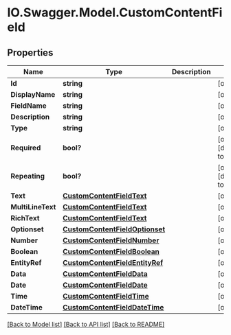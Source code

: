 # IO.Swagger.Model.CustomContentField
## Properties

Name | Type | Description | Notes
------------ | ------------- | ------------- | -------------
**Id** | **string** |  | [optional] 
**DisplayName** | **string** |  | [optional] 
**FieldName** | **string** |  | [optional] 
**Description** | **string** |  | [optional] 
**Type** | **string** |  | [optional] 
**Required** | **bool?** |  | [optional] [default to false]
**Repeating** | **bool?** |  | [optional] [default to false]
**Text** | [**CustomContentFieldText**](CustomContentFieldText.md) |  | [optional] 
**MultiLineText** | [**CustomContentFieldText**](CustomContentFieldText.md) |  | [optional] 
**RichText** | [**CustomContentFieldText**](CustomContentFieldText.md) |  | [optional] 
**Optionset** | [**CustomContentFieldOptionset**](CustomContentFieldOptionset.md) |  | [optional] 
**Number** | [**CustomContentFieldNumber**](CustomContentFieldNumber.md) |  | [optional] 
**Boolean** | [**CustomContentFieldBoolean**](CustomContentFieldBoolean.md) |  | [optional] 
**EntityRef** | [**CustomContentFieldEntityRef**](CustomContentFieldEntityRef.md) |  | [optional] 
**Data** | [**CustomContentFieldData**](CustomContentFieldData.md) |  | [optional] 
**Date** | [**CustomContentFieldDate**](CustomContentFieldDate.md) |  | [optional] 
**Time** | [**CustomContentFieldTime**](CustomContentFieldTime.md) |  | [optional] 
**DateTime** | [**CustomContentFieldDateTime**](CustomContentFieldDateTime.md) |  | [optional] 

[[Back to Model list]](../README.md#documentation-for-models) [[Back to API list]](../README.md#documentation-for-api-endpoints) [[Back to README]](../README.md)

